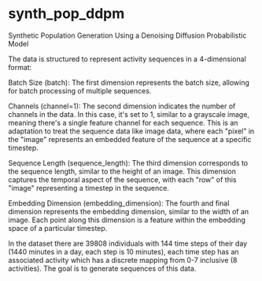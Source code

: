 # synth_pop_ddpm
Synthetic Population Generation Using a Denoising Diffusion Probabilistic Model


The data is structured to represent activity sequences in a 4-dimensional format:

Batch Size (batch): The first dimension represents the batch size, allowing for batch processing of multiple sequences.

Channels (channel=1): The second dimension indicates the number of channels in the data. In this case, it's set to 1, similar to a grayscale image, meaning there's a single feature channel for each sequence. This is an adaptation to treat the sequence data like image data, where each "pixel" in the "image" represents an embedded feature of the sequence at a specific timestep.

Sequence Length (sequence_length): The third dimension corresponds to the sequence length, similar to the height of an image. This dimension captures the temporal aspect of the sequence, with each "row" of this "image" representing a timestep in the sequence.

Embedding Dimension (embedding_dimension): The fourth and final dimension represents the embedding dimension, similar to the width of an image. Each point along this dimension is a feature within the embedding space of a particular timestep.

In the dataset there are 39808 individuals with 144 time steps of their day (1440 minutes in a day, each step is 10 minutes), each time step has an associated activity which has a discrete mapping from 0-7 inclusive (8 activities). The goal is to generate sequences of this data.

